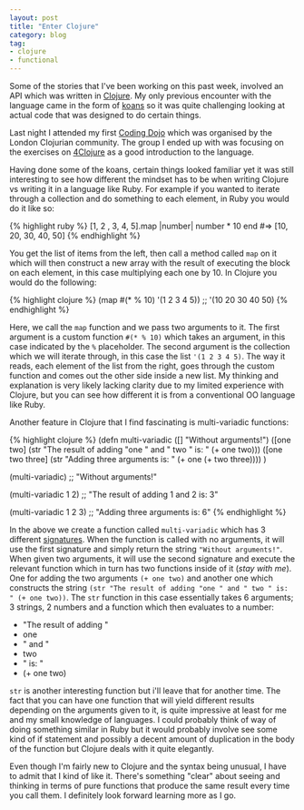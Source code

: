 ```yaml
---
layout: post
title: "Enter Clojure"
category: blog
tag:
- clojure
- functional
---
```


Some of the stories that I've been working on this past week, involved an API which was written in [Clojure](http://clojure.org/). My only previous encounter with the language came in the form of [koans](https://github.com/functional-koans/clojure-koans) so it was quite challenging looking at actual code that was designed to do certain things.

Last night I attended my first [Coding Dojo](http://otfrom.wordpress.com/2010/10/26/faq-how-much-do-i-need-to-know-before-i-come-to-the-dojo/) which was organised by the London Clojurian community. The group I ended up with was focusing on the exercises on [4Clojure](http://www.4clojure.com/problems) as a good introduction to the language.

Having done some of the koans, certain things looked familiar yet it was still interesting to see how different the mindset has to be when writing Clojure vs writing it in a language like Ruby. For example if you wanted to iterate through a collection and do something to each element, in Ruby you would do it like so:

{% highlight ruby %}
[1, 2 , 3, 4, 5].map |number|
  number * 10
end
#=> [10, 20, 30, 40, 50]
{% endhighlight %}

You get the list of items from the left, then call a method called `map` on it which will then construct a new array with the result of executing the block on each element, in this case multiplying each one by 10.  In Clojure you would do the following:

{% highlight clojure %}
(map #(* % 10) '(1 2 3 4 5))
;; '(10 20 30 40 50)
{% endhighlight %}

Here, we call the `map` function and we pass two arguments to it. The first argument is a custom function `#(* % 10)` which takes an argument, in this case indicated by the `%` placeholder. The second argument is the collection which we will iterate through, in this case the list `'(1 2 3 4 5)`. The way it reads, each element of the list from the right, goes through the custom function and comes out the other side inside a new list. My thinking and explanation is very likely lacking clarity due to my limited experience with Clojure, but you can see how different it is from a conventional OO language like Ruby.

Another feature in Clojure that I find fascinating is multi-variadic functions:

{% highlight clojure %}
(defn multi-variadic
 ([] "Without arguments!")
 ([one two] (str "The result of adding "one " and " two " is: " (+ one two)))
 ([one two three] (str "Adding three arguments is: " (+ one (+ two three))))
)

(multi-variadic)
;; "Without arguments!"

(multi-variadic 1 2)
;; "The result of adding 1 and 2 is: 3"

(multi-variadic 1 2 3)
;; "Adding three arguments is: 6"
{% endhighlight %}

In the above we create a function called `multi-variadic` which has 3 different [signatures](https://en.wikipedia.org/wiki/Signature_(computer_science)).  When the function is called with no arguments, it will use the first signature and simply return the string `"Without arguments!"`. When given two arguments, it will use the second signature and execute the relevant function which in turn has two functions inside of it (*stay with me*). One for adding the two arguments `(+ one two)` and another one which constructs the string `(str "The result of adding "one " and " two " is: " (+ one two))`. The `str` function in this case essentially takes 6 arguments; 3 strings, 2 numbers and a function which then evaluates to a number:

- "The result of adding "
- one
- " and "
- two
- " is: "
- (+ one two)


`str` is another interesting function but i'll leave that for another time.  The fact that you can have one function that will yield different results depending on the arguments given to it, is quite impressive at least for me and my small knowledge of languages.  I could probably think of way of doing something similar in Ruby but it would probably involve see some kind of if statement and possibly a decent amount of duplication in the body of the function but Clojure deals with it quite elegantly.

Even though I'm fairly new to Clojure and the syntax being unusual, I have to admit that I kind of like it. There's something "clear" about seeing and thinking in terms of pure functions that produce the same result every time you call them. I definitely look forward learning more as I go.
